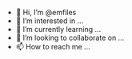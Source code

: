 - 👋 Hi, I’m @emfiles
- 👀 I’m interested in ...
- 🌱 I’m currently learning ...
- 💞️ I’m looking to collaborate on ...
- 📫 How to reach me ...

<!---
emfiles/emfiles is a ✨ special ✨ repository because its `README.md` (this file) appears on your GitHub profile.
You can click the Preview link to take a look at your changes.
--->
